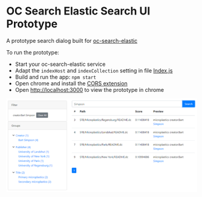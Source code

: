 # OC Search Elastic Search UI Prototype
A prototype search dialog built for [oc-search-elastic](https://github.com/BayCEER/oc-search-elastic)

To run the prototype:
 - Start your oc-search-elastic service 
 - Adapt the `indexHost` and `indexCollection` setting in file [Index.js](src/index.js) 
 - Build and run the app: `npm start`
 - Open chrome and install the [CORS extension](https://chrome.google.com/webstore/detail/allow-cors-access-control/lhobafahddgcelffkeicbaginigeejlf)
 - Open [http://localhost:3000](http://localhost:3000) to view the prototype in chrome

 ![Main View](docs/MainView.png)


